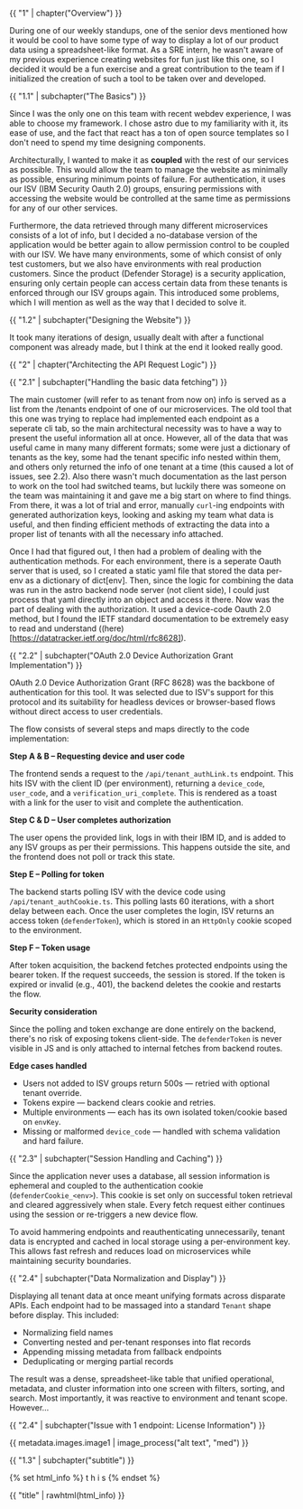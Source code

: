 {{ "1" | chapter("Overview") }}

During one of our weekly standups, one of the senior devs mentioned how it would be cool to have some type of way to display a lot of our product data using a spreadsheet-like format. As a SRE intern, he wasn't aware of my previous experience creating websites for fun just like this one, so I decided it would be a fun exercise and a great contribution to the team if I initialized the creation of such a tool to be taken over and developed. 

{{ "1.1" | subchapter("The Basics") }}

Since I was the only one on this team with recent webdev experience, I was able to choose my framework. I chose astro due to my familiarity with it, its ease of use, and the fact that react has a ton of open source templates so I don't need to spend my time designing components. 

Architecturally, I wanted to make it as **coupled** with the rest of our services as possible. This would allow the team to manage the website as minimally as possible, ensuring minimum points of failure. For authentication, it uses our ISV (IBM Security Oauth 2.0) groups, ensuring permissions with accessing the website would be controlled at the same time as permissions for any of our other services.

Furthermore, the data retrieved through many different microservices consists of a lot of info, but I decided a no-database version of the application would be better again to allow permission control to be coupled with our ISV. We have many environments, some of which consist of only test customers, but we also have environments with real production customers. Since the product (Defender Storage) is a security application, ensuring only certain people can access certain data from these tenants is enforced through our ISV groups again. This introduced some problems, which I will mention as well as the way that I decided to solve it.

{{ "1.2" | subchapter("Designing the Website") }}

It took many iterations of design, usually dealt with after a functional component was already made, but I think at the end it looked really good. 

<insert images>

{{ "2" | chapter("Architecting the API Request Logic") }}

{{ "2.1" | subchapter("Handling the basic data fetching") }}

The main customer (will refer to as tenant from now on) info is served as a list from the /tenants endpoint of one of our microservices. The old tool that this one was trying to replace had implemented each endpoint as a seperate cli tab, so the main architectural necessity was to have a way to present the useful information all at once. However, all of the data that was useful came in many many different formats; some were just a dictionary of tenants as the key, some had the tenant specific info nested within them, and others only returned the info of one tenant at a time (this caused a lot of issues, see 2.2). Also there wasn't much documentation as the last person to work on the tool had switched teams, but luckily there was someone on the team was maintaining it and gave me a big start on where to find things. From there, it was a lot of trial and error, manually `curl`-ing endpoints with generated authorization keys, looking and asking my team what data is useful, and then finding efficient methods of extracting the data into a proper list of tenants with all the necessary info attached.


Once I had that figured out, I then had a problem of dealing with the authentication methods. For each environment, there is a seperate Oauth server that is used, so I created a static yaml file that stored the data per-env as a dictionary of dict\[env\]. Then, since the logic for combining the data was run in the astro backend node server (not client side), I could just process that yaml directly into an object and access it there. Now was the part of dealing with the authorization. It used a device-code Oauth 2.0 method, but I found the IETF standard documentation to be extremely easy to read and understand ((here)[https://datatracker.ietf.org/doc/html/rfc8628]). 

{{ "2.2" | subchapter("OAuth 2.0 Device Authorization Grant Implementation") }}

OAuth 2.0 Device Authorization Grant (RFC 8628) was the backbone of authentication for this tool. It was selected due to ISV's support for this protocol and its suitability for headless devices or browser-based flows without direct access to user credentials.

The flow consists of several steps and maps directly to the code implementation:

**Step A & B – Requesting device and user code**

The frontend sends a request to the `/api/tenant_authLink.ts` endpoint. This hits ISV with the client ID (per environment), returning a `device_code`, `user_code`, and a `verification_uri_complete`. This is rendered as a toast with a link for the user to visit and complete the authentication.

**Step C & D – User completes authorization**

The user opens the provided link, logs in with their IBM ID, and is added to any ISV groups as per their permissions. This happens outside the site, and the frontend does not poll or track this state.

**Step E – Polling for token**

The backend starts polling ISV with the device code using `/api/tenant_authCookie.ts`. This polling lasts 60 iterations, with a short delay between each. Once the user completes the login, ISV returns an access token (`defenderToken`), which is stored in an `HttpOnly` cookie scoped to the environment.

**Step F – Token usage**

After token acquisition, the backend fetches protected endpoints using the bearer token. If the request succeeds, the session is stored. If the token is expired or invalid (e.g., 401), the backend deletes the cookie and restarts the flow.

**Security consideration**

Since the polling and token exchange are done entirely on the backend, there's no risk of exposing tokens client-side. The `defenderToken` is never visible in JS and is only attached to internal fetches from backend routes.

**Edge cases handled**

- Users not added to ISV groups return 500s — retried with optional tenant override.
- Tokens expire — backend clears cookie and retries.
- Multiple environments — each has its own isolated token/cookie based on `envKey`.
- Missing or malformed `device_code` — handled with schema validation and hard failure.

<insert image>

{{ "2.3" | subchapter("Session Handling and Caching") }}

Since the application never uses a database, all session information is ephemeral and coupled to the authentication cookie (`defenderCookie_<env>`). This cookie is set only on successful token retrieval and cleared aggressively when stale. Every fetch request either continues using the session or re-triggers a new device flow.

To avoid hammering endpoints and reauthenticating unnecessarily, tenant data is encrypted and cached in local storage using a per-environment key. This allows fast refresh and reduces load on microservices while maintaining security boundaries.

{{ "2.4" | subchapter("Data Normalization and Display") }}

Displaying all tenant data at once meant unifying formats across disparate APIs. Each endpoint had to be massaged into a standard `Tenant` shape before display. This included:

- Normalizing field names
- Converting nested and per-tenant responses into flat records
- Appending missing metadata from fallback endpoints
- Deduplicating or merging partial records

The result was a dense, spreadsheet-like table that unified operational, metadata, and cluster information into one screen with filters, sorting, and search. Most importantly, it was reactive to environment and tenant scope. However...

{{ "2.4" | subchapter("Issue with 1 endpoint: License Information") }}


{{ metadata.images.image1 | image_process("alt text", "med") }}

{{ "1.3" | subchapter("subtitle") }}

{% set html_info %} 
t 
h 
i 
s
{% endset %}

{{ "title" | rawhtml(html_info) }}